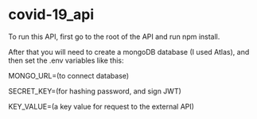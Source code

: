 # covid-19_api

To run this API, first go to the root of the API and run npm install.

After that you will need to create a mongoDB database (I used Atlas), and then set the .env variables like this:

MONGO_URL=(to connect database)

SECRET_KEY=(for hashing password, and sign JWT)

KEY_VALUE=(a key value for request to the external API)
